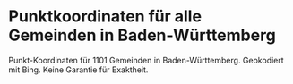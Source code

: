 # Punktkoordinaten für alle Gemeinden in Baden-Württemberg
Punkt-Koordinaten für 1101 Gemeinden in Baden-Württemberg. Geokodiert mit Bing. Keine Garantie für Exaktheit.
